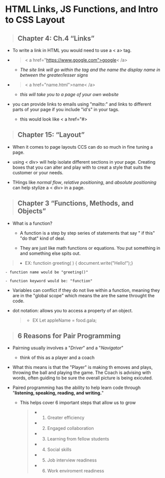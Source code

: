 # **HTML Links, JS Functions, and Intro to CSS Layout**

>## Chapter 4: Ch.4 “Links”

- To write a link in HTML you would need to use a < a> tag.

- >< a href="https://www.google.com">google< /a>
  
  + *The site link will go within the tag and the name the display name in between the greater/lesser signs*

- >< a href="name.html">name< /a>
  
  - *this will take you to a page of your own website*

- you can provide links to emails using "mailto:" and links to different parts of your page if you include "id's" in your tags.

  - this would look like < a href="#>

>## Chapter 15: “Layout”

  - When it comes to page layouts CCS can do so much in fine tuning a page.

  - using < div> will help isolate different sections in your page. Creating boxes that you can alter and play with to creat a style that suits the customer or your needs.

  - THings like *normal flow*, *relative positioning*, and *absolute positioning* can help stylize a < div> in a page.

  >## Chapter 3 “Functions, Methods, and Objects”

  - What is a function?
  
    + A function is a step by step series of statements that say " if this" "do that" kind of deal.

    + They are just like math functions or equations. You put something in and something else spits out.

  >- EX: functioin greeting( ) { document.write("Hello!");}

    - function name would be "greeting()"

    - function keyword would be: "function"

  - Variables can conflict if they do not live within a function, meaning they are in the "global scope" which means the are the same throught the code.

  - dot notation: allows you to access a property of an object.

    >- EX Let appleName = food.gala;

>## 6 Reasons for Pair Programming

  - Pairning usually involves a "*Driver*" and a "*Navigator*"

    - think of this as a player and a coach

- What this means is that the "Player" is making th emoves and plays, throwing the ball and playing the game. The Coach is advising with words, often guiding to be sure the overall picture is being exicuted.

- Paired programming has the ability to help learn code through "**listening, speaking, reading, and writing.**" 

  - This helps cover 6 important steps that allow us to grow
  
    >- 1. Greater efficiency
    >- 2. Engaged collaboration
    >- 3. Learning from fellow students
    >- 4. Social skills
    >- 5. Job interview readiness
    >- 6. Work enviroment readiness
